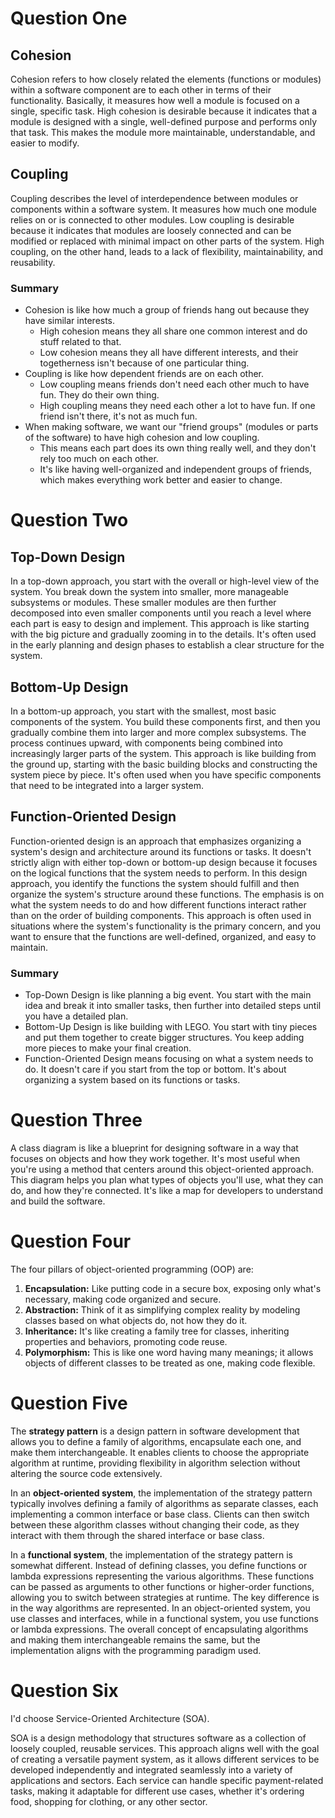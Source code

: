 # Question One

## Cohesion
Cohesion refers to how closely related the elements (functions or modules) within a software component are to each other in terms of their functionality. Basically, it measures how well a module is focused on a single, specific task. High cohesion is desirable because it indicates that a module is designed with a single, well-defined purpose and performs only that task. This makes the module more maintainable, understandable, and easier to modify.

## Coupling
Coupling describes the level of interdependence between modules or components within a software system. It measures how much one module relies on or is connected to other modules. Low coupling is desirable because it indicates that modules are loosely connected and can be modified or replaced with minimal impact on other parts of the system. High coupling, on the other hand, leads to a lack of flexibility, maintainability, and reusability.

### Summary
- Cohesion is like how much a group of friends hang out because they have similar interests. 
  - High cohesion means they all share one common interest and do stuff related to that. 
  - Low cohesion means they all have different interests, and their togetherness isn't because of one particular thing.
- Coupling is like how dependent friends are on each other. 
  - Low coupling means friends don't need each other much to have fun. They do their own thing. 
  - High coupling means they need each other a lot to have fun. If one friend isn't there, it's not as much fun.
- When making software, we want our "friend groups" (modules or parts of the software) to have high cohesion and low coupling. 
  - This means each part does its own thing really well, and they don't rely too much on each other. 
  - It's like having well-organized and independent groups of friends, which makes everything work better and easier to change.

# Question Two

## Top-Down Design
In a top-down approach, you start with the overall or high-level view of the system. You break down the system into smaller, more manageable subsystems or modules. These smaller modules are then further decomposed into even smaller components until you reach a level where each part is easy to design and implement. This approach is like starting with the big picture and gradually zooming in to the details. It's often used in the early planning and design phases to establish a clear structure for the system.

## Bottom-Up Design
In a bottom-up approach, you start with the smallest, most basic components of the system. You build these components first, and then you gradually combine them into larger and more complex subsystems. The process continues upward, with components being combined into increasingly larger parts of the system. This approach is like building from the ground up, starting with the basic building blocks and constructing the system piece by piece. It's often used when you have specific components that need to be integrated into a larger system.

## Function-Oriented Design
Function-oriented design is an approach that emphasizes organizing a system's design and architecture around its functions or tasks. It doesn't strictly align with either top-down or bottom-up design because it focuses on the logical functions that the system needs to perform. In this design approach, you identify the functions the system should fulfill and then organize the system's structure around these functions. The emphasis is on what the system needs to do and how different functions interact rather than on the order of building components. This approach is often used in situations where the system's functionality is the primary concern, and you want to ensure that the functions are well-defined, organized, and easy to maintain.

### Summary
- Top-Down Design is like planning a big event. You start with the main idea and break it into smaller tasks, then further into detailed steps until you have a detailed plan.
- Bottom-Up Design is like building with LEGO. You start with tiny pieces and put them together to create bigger structures. You keep adding more pieces to make your final creation.
- Function-Oriented Design means focusing on what a system needs to do. It doesn't care if you start from the top or bottom. It's about organizing a system based on its functions or tasks.

# Question Three

A class diagram is like a blueprint for designing software in a way that focuses on objects and how they work together. It's most useful when you're using a method that centers around this object-oriented approach. This diagram helps you plan what types of objects you'll use, what they can do, and how they're connected. It's like a map for developers to understand and build the software.

# Question Four

The four pillars of object-oriented programming (OOP) are:

1. **Encapsulation:** Like putting code in a secure box, exposing only what's necessary, making code organized and secure.
2. **Abstraction:** Think of it as simplifying complex reality by modeling classes based on what objects do, not how they do it.
3. **Inheritance:** It's like creating a family tree for classes, inheriting properties and behaviors, promoting code reuse.
4. **Polymorphism:** This is like one word having many meanings; it allows objects of different classes to be treated as one, making code flexible.

# Question Five

The **strategy pattern** is a design pattern in software development that allows you to define a family of algorithms, encapsulate each one, and make them interchangeable. It enables clients to choose the appropriate algorithm at runtime, providing flexibility in algorithm selection without altering the source code extensively.

In an **object-oriented system**, the implementation of the strategy pattern typically involves defining a family of algorithms as separate classes, each implementing a common interface or base class. Clients can then switch between these algorithm classes without changing their code, as they interact with them through the shared interface or base class.

In a **functional system**, the implementation of the strategy pattern is somewhat different. Instead of defining classes, you define functions or lambda expressions representing the various algorithms. These functions can be passed as arguments to other functions or higher-order functions, allowing you to switch between strategies at runtime. The key difference is in the way algorithms are represented. In an object-oriented system, you use classes and interfaces, while in a functional system, you use functions or lambda expressions. The overall concept of encapsulating algorithms and making them interchangeable remains the same, but the implementation aligns with the programming paradigm used.

# Question Six

I'd choose Service-Oriented Architecture (SOA).

SOA is a design methodology that structures software as a collection of loosely coupled, reusable services. This approach aligns well with the goal of creating a versatile payment system, as it allows different services to be developed independently and integrated seamlessly into a variety of applications and sectors. Each service can handle specific payment-related tasks, making it adaptable for different use cases, whether it's ordering food, shopping for clothing, or any other sector.